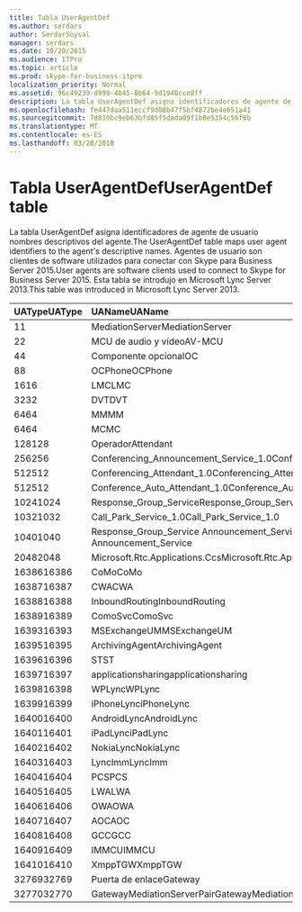 ```yaml
---
title: Tabla UserAgentDef
ms.author: serdars
author: SerdarSoysal
manager: serdars
ms.date: 10/20/2015
ms.audience: ITPro
ms.topic: article
ms.prod: skype-for-business-itpro
localization_priority: Normal
ms.assetid: 96c49239-d999-4045-8b64-9d1940cce8ff
description: La tabla UserAgentDef asigna identificadores de agente de usuario nombres descriptivos del agente. Agentes de usuario son clientes de software utilizados para conectar con Skype para Business Server 2015. Esta tabla se introdujo en Microsoft Lync Server 2013.
ms.openlocfilehash: fe447daa511eccf9d08b47f5bf4872be4e651a41
ms.sourcegitcommit: 7d819bc9eb63bfd85f5dada09f1b8e5354c56f6b
ms.translationtype: MT
ms.contentlocale: es-ES
ms.lasthandoff: 03/28/2018
---
```

# <a name="useragentdef-table"></a><span data-ttu-id="b3847-105">Tabla UserAgentDef</span><span class="sxs-lookup"><span data-stu-id="b3847-105">UserAgentDef table</span></span>
 
<span data-ttu-id="b3847-106">La tabla UserAgentDef asigna identificadores de agente de usuario nombres descriptivos del agente.</span><span class="sxs-lookup"><span data-stu-id="b3847-106">The UserAgentDef table maps user agent identifiers to the agent's descriptive names.</span></span> <span data-ttu-id="b3847-107">Agentes de usuario son clientes de software utilizados para conectar con Skype para Business Server 2015.</span><span class="sxs-lookup"><span data-stu-id="b3847-107">User agents are software clients used to connect to Skype for Business Server 2015.</span></span> <span data-ttu-id="b3847-108">Esta tabla se introdujo en Microsoft Lync Server 2013.</span><span class="sxs-lookup"><span data-stu-id="b3847-108">This table was introduced in Microsoft Lync Server 2013.</span></span>
  
|<span data-ttu-id="b3847-109">**UAType**</span><span class="sxs-lookup"><span data-stu-id="b3847-109">**UAType**</span></span>|<span data-ttu-id="b3847-110">**UAName**</span><span class="sxs-lookup"><span data-stu-id="b3847-110">**UAName**</span></span>|<span data-ttu-id="b3847-111">**UACategory**</span><span class="sxs-lookup"><span data-stu-id="b3847-111">**UACategory**</span></span>|
|:-----|:-----|:-----|
|<span data-ttu-id="b3847-112">1</span><span class="sxs-lookup"><span data-stu-id="b3847-112">1</span></span>  <br/> |<span data-ttu-id="b3847-113">MediationServer</span><span class="sxs-lookup"><span data-stu-id="b3847-113">MediationServer</span></span>  <br/> |<span data-ttu-id="b3847-114">MediationServer</span><span class="sxs-lookup"><span data-stu-id="b3847-114">MediationServer</span></span>  <br/> |
|<span data-ttu-id="b3847-115">2</span><span class="sxs-lookup"><span data-stu-id="b3847-115">2</span></span>  <br/> |<span data-ttu-id="b3847-116">MCU de audio y vídeo</span><span class="sxs-lookup"><span data-stu-id="b3847-116">AV-MCU</span></span>  <br/> |<span data-ttu-id="b3847-117">MCU de audio y vídeo</span><span class="sxs-lookup"><span data-stu-id="b3847-117">AV-MCU</span></span>  <br/> |
|<span data-ttu-id="b3847-118">4</span><span class="sxs-lookup"><span data-stu-id="b3847-118">4</span></span>  <br/> |<span data-ttu-id="b3847-119">Componente opcional</span><span class="sxs-lookup"><span data-stu-id="b3847-119">OC</span></span>  <br/> |<span data-ttu-id="b3847-120">Componente opcional</span><span class="sxs-lookup"><span data-stu-id="b3847-120">OC</span></span>  <br/> |
|<span data-ttu-id="b3847-121">8</span><span class="sxs-lookup"><span data-stu-id="b3847-121">8</span></span>  <br/> |<span data-ttu-id="b3847-122">OCPhone</span><span class="sxs-lookup"><span data-stu-id="b3847-122">OCPhone</span></span>  <br/> |<span data-ttu-id="b3847-123">OCPhone</span><span class="sxs-lookup"><span data-stu-id="b3847-123">OCPhone</span></span>  <br/> |
|<span data-ttu-id="b3847-124">16</span><span class="sxs-lookup"><span data-stu-id="b3847-124">16</span></span>  <br/> |<span data-ttu-id="b3847-125">LMC</span><span class="sxs-lookup"><span data-stu-id="b3847-125">LMC</span></span>  <br/> |<span data-ttu-id="b3847-126">LMC</span><span class="sxs-lookup"><span data-stu-id="b3847-126">LMC</span></span>  <br/> |
|<span data-ttu-id="b3847-127">32</span><span class="sxs-lookup"><span data-stu-id="b3847-127">32</span></span>  <br/> |<span data-ttu-id="b3847-128">DVT</span><span class="sxs-lookup"><span data-stu-id="b3847-128">DVT</span></span>  <br/> |<span data-ttu-id="b3847-129">DVT</span><span class="sxs-lookup"><span data-stu-id="b3847-129">DVT</span></span>  <br/> |
|<span data-ttu-id="b3847-130">64</span><span class="sxs-lookup"><span data-stu-id="b3847-130">64</span></span>  <br/> |<span data-ttu-id="b3847-131">MM</span><span class="sxs-lookup"><span data-stu-id="b3847-131">MM</span></span>  <br/> |<span data-ttu-id="b3847-132">MM</span><span class="sxs-lookup"><span data-stu-id="b3847-132">MM</span></span>  <br/> |
|<span data-ttu-id="b3847-133">64</span><span class="sxs-lookup"><span data-stu-id="b3847-133">64</span></span>  <br/> |<span data-ttu-id="b3847-134">MC</span><span class="sxs-lookup"><span data-stu-id="b3847-134">MC</span></span>  <br/> |<span data-ttu-id="b3847-135">MM</span><span class="sxs-lookup"><span data-stu-id="b3847-135">MM</span></span>  <br/> |
|<span data-ttu-id="b3847-136">128</span><span class="sxs-lookup"><span data-stu-id="b3847-136">128</span></span>  <br/> |<span data-ttu-id="b3847-137">Operador</span><span class="sxs-lookup"><span data-stu-id="b3847-137">Attendant</span></span>  <br/> |<span data-ttu-id="b3847-138">Operador</span><span class="sxs-lookup"><span data-stu-id="b3847-138">Attendant</span></span>  <br/> |
|<span data-ttu-id="b3847-139">256</span><span class="sxs-lookup"><span data-stu-id="b3847-139">256</span></span>  <br/> |<span data-ttu-id="b3847-140">Conferencing_Announcement_Service_1.0</span><span class="sxs-lookup"><span data-stu-id="b3847-140">Conferencing_Announcement_Service_1.0</span></span>  <br/> |<span data-ttu-id="b3847-141">ENTIDADES EMISORAS DE CERTIFICADOS</span><span class="sxs-lookup"><span data-stu-id="b3847-141">CAS</span></span>  <br/> |
|<span data-ttu-id="b3847-142">512</span><span class="sxs-lookup"><span data-stu-id="b3847-142">512</span></span>  <br/> |<span data-ttu-id="b3847-143">Conferencing_Attendant_1.0</span><span class="sxs-lookup"><span data-stu-id="b3847-143">Conferencing_Attendant_1.0</span></span>  <br/> |<span data-ttu-id="b3847-144">CAA</span><span class="sxs-lookup"><span data-stu-id="b3847-144">CAA</span></span>  <br/> |
|<span data-ttu-id="b3847-145">512</span><span class="sxs-lookup"><span data-stu-id="b3847-145">512</span></span>  <br/> |<span data-ttu-id="b3847-146">Conference_Auto_Attendant_1.0</span><span class="sxs-lookup"><span data-stu-id="b3847-146">Conference_Auto_Attendant_1.0</span></span>  <br/> |<span data-ttu-id="b3847-147">CAA</span><span class="sxs-lookup"><span data-stu-id="b3847-147">CAA</span></span>  <br/> |
|<span data-ttu-id="b3847-148">1024</span><span class="sxs-lookup"><span data-stu-id="b3847-148">1024</span></span>  <br/> |<span data-ttu-id="b3847-149">Response_Group_Service</span><span class="sxs-lookup"><span data-stu-id="b3847-149">Response_Group_Service</span></span>  <br/> |<span data-ttu-id="b3847-150">RGS</span><span class="sxs-lookup"><span data-stu-id="b3847-150">RGS</span></span>  <br/> |
|<span data-ttu-id="b3847-151">1032</span><span class="sxs-lookup"><span data-stu-id="b3847-151">1032</span></span>  <br/> |<span data-ttu-id="b3847-152">Call_Park_Service_1.0</span><span class="sxs-lookup"><span data-stu-id="b3847-152">Call_Park_Service_1.0</span></span>  <br/> |<span data-ttu-id="b3847-153">CPS</span><span class="sxs-lookup"><span data-stu-id="b3847-153">CPS</span></span>  <br/> |
|<span data-ttu-id="b3847-154">1040</span><span class="sxs-lookup"><span data-stu-id="b3847-154">1040</span></span>  <br/> |<span data-ttu-id="b3847-155">Response_Group_Service Announcement_Service</span><span class="sxs-lookup"><span data-stu-id="b3847-155">Response_Group_Service Announcement_Service</span></span>  <br/> |<span data-ttu-id="b3847-156">COMO</span><span class="sxs-lookup"><span data-stu-id="b3847-156">AS</span></span>  <br/> |
|<span data-ttu-id="b3847-157">2048</span><span class="sxs-lookup"><span data-stu-id="b3847-157">2048</span></span>  <br/> |<span data-ttu-id="b3847-158">Microsoft.Rtc.Applications.Ccs</span><span class="sxs-lookup"><span data-stu-id="b3847-158">Microsoft.Rtc.Applications.Ccs</span></span>  <br/> |<span data-ttu-id="b3847-159">CCS</span><span class="sxs-lookup"><span data-stu-id="b3847-159">CCS</span></span>  <br/> |
|<span data-ttu-id="b3847-160">16386</span><span class="sxs-lookup"><span data-stu-id="b3847-160">16386</span></span>  <br/> |<span data-ttu-id="b3847-161">CoMo</span><span class="sxs-lookup"><span data-stu-id="b3847-161">CoMo</span></span>  <br/> |<span data-ttu-id="b3847-162">CoMo</span><span class="sxs-lookup"><span data-stu-id="b3847-162">CoMo</span></span>  <br/> |
|<span data-ttu-id="b3847-163">16387</span><span class="sxs-lookup"><span data-stu-id="b3847-163">16387</span></span>  <br/> |<span data-ttu-id="b3847-164">CWA</span><span class="sxs-lookup"><span data-stu-id="b3847-164">CWA</span></span>  <br/> |<span data-ttu-id="b3847-165">CWA</span><span class="sxs-lookup"><span data-stu-id="b3847-165">CWA</span></span>  <br/> |
|<span data-ttu-id="b3847-166">16388</span><span class="sxs-lookup"><span data-stu-id="b3847-166">16388</span></span>  <br/> |<span data-ttu-id="b3847-167">InboundRouting</span><span class="sxs-lookup"><span data-stu-id="b3847-167">InboundRouting</span></span>  <br/> |<span data-ttu-id="b3847-168">InboundRouting</span><span class="sxs-lookup"><span data-stu-id="b3847-168">InboundRouting</span></span>  <br/> |
|<span data-ttu-id="b3847-169">16389</span><span class="sxs-lookup"><span data-stu-id="b3847-169">16389</span></span>  <br/> |<span data-ttu-id="b3847-170">ComoSvc</span><span class="sxs-lookup"><span data-stu-id="b3847-170">ComoSvc</span></span>  <br/> |<span data-ttu-id="b3847-171">ComoSvc</span><span class="sxs-lookup"><span data-stu-id="b3847-171">ComoSvc</span></span>  <br/> |
|<span data-ttu-id="b3847-172">16393</span><span class="sxs-lookup"><span data-stu-id="b3847-172">16393</span></span>  <br/> |<span data-ttu-id="b3847-173">MSExchangeUM</span><span class="sxs-lookup"><span data-stu-id="b3847-173">MSExchangeUM</span></span>  <br/> |<span data-ttu-id="b3847-174">ExUM</span><span class="sxs-lookup"><span data-stu-id="b3847-174">ExUM</span></span>  <br/> |
|<span data-ttu-id="b3847-175">16395</span><span class="sxs-lookup"><span data-stu-id="b3847-175">16395</span></span>  <br/> |<span data-ttu-id="b3847-176">ArchivingAgent</span><span class="sxs-lookup"><span data-stu-id="b3847-176">ArchivingAgent</span></span>  <br/> |<span data-ttu-id="b3847-177">ARCHAGENT</span><span class="sxs-lookup"><span data-stu-id="b3847-177">ARCHAGENT</span></span>  <br/> |
|<span data-ttu-id="b3847-178">16396</span><span class="sxs-lookup"><span data-stu-id="b3847-178">16396</span></span>  <br/> |<span data-ttu-id="b3847-179">ST</span><span class="sxs-lookup"><span data-stu-id="b3847-179">ST</span></span>  <br/> |<span data-ttu-id="b3847-180">ST</span><span class="sxs-lookup"><span data-stu-id="b3847-180">ST</span></span>  <br/> |
|<span data-ttu-id="b3847-181">16397</span><span class="sxs-lookup"><span data-stu-id="b3847-181">16397</span></span>  <br/> |<span data-ttu-id="b3847-182">applicationsharing</span><span class="sxs-lookup"><span data-stu-id="b3847-182">applicationsharing</span></span>  <br/> |<span data-ttu-id="b3847-183">ASMCU</span><span class="sxs-lookup"><span data-stu-id="b3847-183">ASMCU</span></span>  <br/> |
|<span data-ttu-id="b3847-184">16398</span><span class="sxs-lookup"><span data-stu-id="b3847-184">16398</span></span>  <br/> |<span data-ttu-id="b3847-185">WPLync</span><span class="sxs-lookup"><span data-stu-id="b3847-185">WPLync</span></span>  <br/> |<span data-ttu-id="b3847-186">WPLync</span><span class="sxs-lookup"><span data-stu-id="b3847-186">WPLync</span></span>  <br/> |
|<span data-ttu-id="b3847-187">16399</span><span class="sxs-lookup"><span data-stu-id="b3847-187">16399</span></span>  <br/> |<span data-ttu-id="b3847-188">iPhoneLync</span><span class="sxs-lookup"><span data-stu-id="b3847-188">iPhoneLync</span></span>  <br/> |<span data-ttu-id="b3847-189">iPhoneLync</span><span class="sxs-lookup"><span data-stu-id="b3847-189">iPhoneLync</span></span>  <br/> |
|<span data-ttu-id="b3847-190">16400</span><span class="sxs-lookup"><span data-stu-id="b3847-190">16400</span></span>  <br/> |<span data-ttu-id="b3847-191">AndroidLync</span><span class="sxs-lookup"><span data-stu-id="b3847-191">AndroidLync</span></span>  <br/> |<span data-ttu-id="b3847-192">AndroidLync</span><span class="sxs-lookup"><span data-stu-id="b3847-192">AndroidLync</span></span>  <br/> |
|<span data-ttu-id="b3847-193">16401</span><span class="sxs-lookup"><span data-stu-id="b3847-193">16401</span></span>  <br/> |<span data-ttu-id="b3847-194">iPadLync</span><span class="sxs-lookup"><span data-stu-id="b3847-194">iPadLync</span></span>  <br/> |<span data-ttu-id="b3847-195">iPadLync</span><span class="sxs-lookup"><span data-stu-id="b3847-195">iPadLync</span></span>  <br/> |
|<span data-ttu-id="b3847-196">16402</span><span class="sxs-lookup"><span data-stu-id="b3847-196">16402</span></span>  <br/> |<span data-ttu-id="b3847-197">NokiaLync</span><span class="sxs-lookup"><span data-stu-id="b3847-197">NokiaLync</span></span>  <br/> |<span data-ttu-id="b3847-198">NokiaLync</span><span class="sxs-lookup"><span data-stu-id="b3847-198">NokiaLync</span></span>  <br/> |
|<span data-ttu-id="b3847-199">16403</span><span class="sxs-lookup"><span data-stu-id="b3847-199">16403</span></span>  <br/> |<span data-ttu-id="b3847-200">LyncImm</span><span class="sxs-lookup"><span data-stu-id="b3847-200">LyncImm</span></span>  <br/> |<span data-ttu-id="b3847-201">LyncImm</span><span class="sxs-lookup"><span data-stu-id="b3847-201">LyncImm</span></span>  <br/> |
|<span data-ttu-id="b3847-202">16404</span><span class="sxs-lookup"><span data-stu-id="b3847-202">16404</span></span>  <br/> |<span data-ttu-id="b3847-203">PCS</span><span class="sxs-lookup"><span data-stu-id="b3847-203">PCS</span></span>  <br/> |<span data-ttu-id="b3847-204">PCS</span><span class="sxs-lookup"><span data-stu-id="b3847-204">PCS</span></span>  <br/> |
|<span data-ttu-id="b3847-205">16405</span><span class="sxs-lookup"><span data-stu-id="b3847-205">16405</span></span>  <br/> |<span data-ttu-id="b3847-206">LWA</span><span class="sxs-lookup"><span data-stu-id="b3847-206">LWA</span></span>  <br/> |<span data-ttu-id="b3847-207">LWA</span><span class="sxs-lookup"><span data-stu-id="b3847-207">LWA</span></span>  <br/> |
|<span data-ttu-id="b3847-208">16406</span><span class="sxs-lookup"><span data-stu-id="b3847-208">16406</span></span>  <br/> |<span data-ttu-id="b3847-209">OWA</span><span class="sxs-lookup"><span data-stu-id="b3847-209">OWA</span></span>  <br/> |<span data-ttu-id="b3847-210">OWA</span><span class="sxs-lookup"><span data-stu-id="b3847-210">OWA</span></span>  <br/> |
|<span data-ttu-id="b3847-211">16407</span><span class="sxs-lookup"><span data-stu-id="b3847-211">16407</span></span>  <br/> |<span data-ttu-id="b3847-212">AOC</span><span class="sxs-lookup"><span data-stu-id="b3847-212">AOC</span></span>  <br/> |<span data-ttu-id="b3847-213">AOC</span><span class="sxs-lookup"><span data-stu-id="b3847-213">AOC</span></span>  <br/> |
|<span data-ttu-id="b3847-214">16408</span><span class="sxs-lookup"><span data-stu-id="b3847-214">16408</span></span>  <br/> |<span data-ttu-id="b3847-215">GCC</span><span class="sxs-lookup"><span data-stu-id="b3847-215">GCC</span></span>  <br/> |<span data-ttu-id="b3847-216">GCC</span><span class="sxs-lookup"><span data-stu-id="b3847-216">GCC</span></span>  <br/> |
|<span data-ttu-id="b3847-217">16409</span><span class="sxs-lookup"><span data-stu-id="b3847-217">16409</span></span>  <br/> |<span data-ttu-id="b3847-218">IMMCU</span><span class="sxs-lookup"><span data-stu-id="b3847-218">IMMCU</span></span>  <br/> |<span data-ttu-id="b3847-219">IMMCU</span><span class="sxs-lookup"><span data-stu-id="b3847-219">IMMCU</span></span>  <br/> |
|<span data-ttu-id="b3847-220">16410</span><span class="sxs-lookup"><span data-stu-id="b3847-220">16410</span></span>  <br/> |<span data-ttu-id="b3847-221">XmppTGW</span><span class="sxs-lookup"><span data-stu-id="b3847-221">XmppTGW</span></span>  <br/> |<span data-ttu-id="b3847-222">XmppGateway</span><span class="sxs-lookup"><span data-stu-id="b3847-222">XmppGateway</span></span>  <br/> |
|<span data-ttu-id="b3847-223">32769</span><span class="sxs-lookup"><span data-stu-id="b3847-223">32769</span></span>  <br/> |<span data-ttu-id="b3847-224">Puerta de enlace</span><span class="sxs-lookup"><span data-stu-id="b3847-224">Gateway</span></span>  <br/> |<span data-ttu-id="b3847-225">Puerta de enlace</span><span class="sxs-lookup"><span data-stu-id="b3847-225">Gateway</span></span>  <br/> |
|<span data-ttu-id="b3847-226">32770</span><span class="sxs-lookup"><span data-stu-id="b3847-226">32770</span></span>  <br/> |<span data-ttu-id="b3847-227">GatewayMediationServerPair</span><span class="sxs-lookup"><span data-stu-id="b3847-227">GatewayMediationServerPair</span></span>  <br/> |<span data-ttu-id="b3847-228">GatewayMediationServerPair</span><span class="sxs-lookup"><span data-stu-id="b3847-228">GatewayMediationServerPair</span></span>  <br/> |
   

